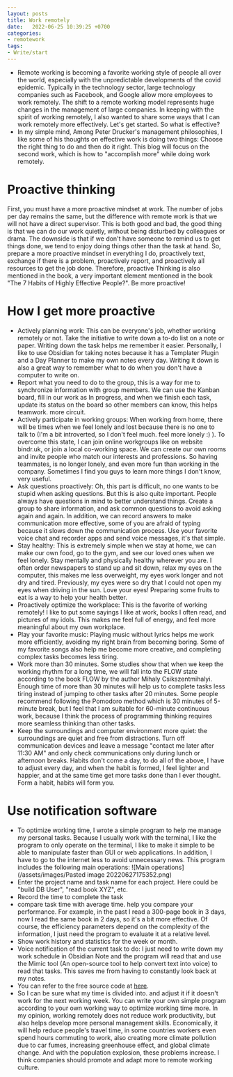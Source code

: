 ```yaml
---
layout: posts
title: Work remotely
date:   2022-06-25 10:39:25 +0700
categories: 
- remotework
tags:
- Write/start 
---
```

- Remote working is becoming a favorite working style of people all over the world, especially with the unpredictable developments of the covid epidemic. Typically in the technology sector, large technology companies such as Facebook, and Google allow more employees to work remotely. The shift to a remote working model represents huge changes in the management of large companies. In keeping with the spirit of working remotely, I also wanted to share some ways that I can work remotely more effectively. Let's get started.
So what is effective?
- In my simple mind, Among Peter Drucker's management philosophies, I like some of his thoughts on effective work is doing two things: Choose the right thing to do and then do it right. This blog will focus on the second work, which is how to "accomplish more" while doing work remotely.
# Proactive thinking
First, you must have a more proactive mindset at work. The number of jobs per day remains the same, but the difference with remote work is that we will not have a direct supervisor. This is both good and bad, the good thing is that we can do our work quietly, without being disturbed by colleagues or drama. The downside is that if we don't have someone to remind us to get things done, we tend to enjoy doing things other than the task at hand. So, prepare a more proactive mindset in everything I do, proactively text, exchange if there is a problem, proactively report, and proactively all resources to get the job done. Therefore, proactive Thinking is also mentioned in the book, a very important element mentioned in the book "The 7 Habits of Highly Effective People?". Be more proactive!
# How I get more proactive 
- Actively planning work: This can be everyone's job, whether working remotely or not. Take the initiative to write down a to-do list on a note or paper. Writing down the task helps me remember it easier. Personally, I like to use Obsidian for taking notes because it has a Templater Plugin and a Day Planner to make my own notes every day. Writing it down is also a great way to remember what to do when you don't have a computer to write on.
- Report what you need to do to the group, this is a way for me to synchronize information with group members. We can use the Kanban board, fill in our work as In progress, and when we finish each task, update its status on the board so other members can know, this helps teamwork. more circuit.
- Actively participate in working groups: When working from home, there will be times when we feel lonely and lost because there is no one to talk to (I'm a bit introverted, so I don't feel much. feel more lonely :) ). To overcome this state, I can join online workgroups like on website bindr.uk, or join a local co-working space. We can create our own rooms and invite people who match our interests and professions. So having teammates, is no longer lonely, and even more fun than working in the company. Sometimes I find you guys to learn more things I don't know, very useful.
- Ask questions proactively: Oh, this part is difficult, no one wants to be stupid when asking questions. But this is also quite important. People always have questions in mind to better understand things. Create a group to share information, and ask common questions to avoid asking again and again. In addition, we can record answers to make communication more effective, some of you are afraid of typing because it slows down the communication process. Use your favorite voice chat and recorder apps and send voice messages, it's that simple.
- Stay healthy: This is extremely simple when we stay at home, we can make our own food, go to the gym, and see our loved ones when we feel lonely. Stay mentally and physically healthy wherever you are. I often order newspapers to stand up and sit down, relax my eyes on the computer, this makes me less overweight, my eyes work longer and not dry and tired. Previously, my eyes were so dry that I could not open my eyes when driving in the sun. Love your eyes! Preparing some fruits to eat is a way to help your health better.
- Proactively optimize the workplace: This is the favorite of working remotely! I like to put some sayings I like at work, books I often read, and pictures of my idols. This makes me feel full of energy, and feel more meaningful about my own workplace.
- Play your favorite music: Playing music without lyrics helps me work more efficiently, avoiding my right brain from becoming boring. Some of my favorite songs also help me become more creative, and completing complex tasks becomes less tiring.
- Work more than 30 minutes. Some studies show that when we keep the working rhythm for a long time, we will fall into the FLOW state according to the book FLOW by the author Mihaly Csikszentmihalyi. Enough time of more than 30 minutes will help us to complete tasks less tiring instead of jumping to other tasks after 20 minutes. Some people recommend following the Pomodoro method which is 30 minutes of 5-minute break, but I feel that I am suitable for 60-minute continuous work, because I think the process of programming thinking requires more seamless thinking than other tasks.
- Keep the surroundings and computer environment more quiet: the surroundings are quiet and free from distractions. Turn off communication devices and leave a message "contact me later after 11:30 AM" and only check communications only during lunch or afternoon breaks.
Habits don't come a day, to do all of the above, I have to adjust every day, and when the habit is formed, I feel lighter and happier, and at the same time get more tasks done than I ever thought. Form a habit, habits will form you.
# Use notification software
- To optimize working time, I wrote a simple program to help me manage my personal tasks. Because I usually work with the terminal, I like the program to only operate on the terminal, I like to make it simple to be able to manipulate faster than GUI or web applications. In addition, I have to go to the internet less to avoid unnecessary news. This program includes the following main operations:
![Main operations](/assets/images/Pasted image 20220627175352.png)
- Enter the project name and task name for each project. Here could be "build DB User", "read book XYZ", etc.
- Record the time to complete the task
- compare task time with average time. help you compare your performance. For example, in the past I read a 300-page book in 3 days, now I read the same book in 2 days, so it's a bit more effective. Of course, the efficiency parameters depend on the complexity of the information, I just need the program to evaluate it at a relative level.
- Show work history and statistics for the week or month.
- Voice notification of the current task to do: I just need to write down my work schedule in Obsidian Note and the program will read that and use the Mimic tool (An open-source tool to help convert text into voice) to read that tasks. This saves me from having to constantly look back at my notes.
- You can refer to the free source code at [here](https://github.com/harrisdevv/py-automatic).
- So I can be sure what my time is divided into. and adjust it if it doesn't work for the next working week. You can write your own simple program according to your own working way to optimize working time more.
In my opinion, working remotely does not reduce work productivity, but also helps develop more personal management skills. Economically, it will help reduce people's travel time, in some countries workers even spend hours commuting to work, also creating more climate pollution due to car fumes, increasing greenhouse effect, and global climate change. And with the population explosion, these problems increase. I think companies should promote and adapt more to remote working culture.